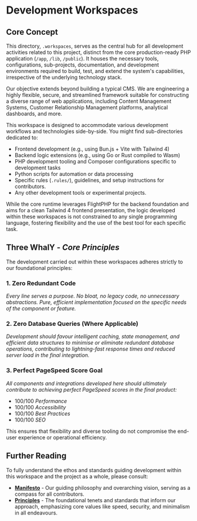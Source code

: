 # Development Workspaces

## Core Concept

This directory, `.workspaces`, serves as the central hub for all development activities related to this project, distinct from the core production-ready PHP application (`/app`, `/lib`, `/public`). It houses the necessary tools, configurations, sub-projects, documentation, and development environments required to build, test, and extend the system's capabilities, irrespective of the underlying technology stack.

Our objective extends beyond building a typical CMS. We are engineering a highly flexible, secure, and streamlined framework suitable for constructing a diverse range of web applications, including Content Management Systems, Customer Relationship Management platforms, analytical dashboards, and more.

This workspace is designed to accommodate various development workflows and technologies side-by-side. You might find sub-directories dedicated to:

*   Frontend development (e.g., using Bun.js + Vite with Tailwind 4)
*   Backend logic extensions (e.g., using Go or Rust compiled to Wasm)
*   PHP development tooling and Composer configurations specific to development tasks
*   Python scripts for automation or data processing
*   Specific rules (`.rules/`), guidelines, and setup instructions for contributors.
*   Any other development tools or experimental projects.

While the core runtime leverages FlightPHP for the backend foundation and aims for a clean Tailwind 4 frontend presentation, the logic developed within these workspaces is not constrained to any single programming language, fostering flexibility and the use of the best tool for each specific task.

## Three WhalY - *Core Principles*

The development carried out within these workspaces adheres strictly to our foundational principles:

### 1. Zero Redundant Code
*Every line serves a purpose. No bloat, no legacy code, no unnecessary abstractions. Pure, efficient implementation focused on the specific needs of the component or feature.*

### 2. Zero Database Queries (Where Applicable)
*Development should favour intelligent caching, state management, and efficient data structures to minimise or eliminate redundant database operations, contributing to lightning-fast response times and reduced server load in the final integration.*

### 3. Perfect PageSpeed Score Goal
*All components and integrations developed here should ultimately contribute to achieving perfect PageSpeed scores in the final product:*
*   100/100 *Performance*
*   100/100 *Accessibility*
*   100/100 *Best Practices*
*   100/100 *SEO*

This ensures that flexibility and diverse tooling do not compromise the end-user experience or operational efficiency.

## Further Reading

To fully understand the ethos and standards guiding development within this workspace and the project as a whole, please consult:

*   [**Manifesto**](.rules/Manifesto.md) - Our guiding philosophy and overarching vision, serving as a compass for all contributors.
*   [**Principles**](.rules/Principles.md) - The foundational tenets and standards that inform our approach, emphasizing core values like speed, security, and minimalism in all endeavours.